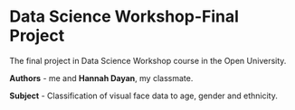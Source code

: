 # Data Science Workshop-Final Project

The final project in Data Science Workshop course in the Open University.

**Authors** - me and **Hannah Dayan**, my classmate.  

**Subject** - Classification of visual face data to age, gender and ethnicity.

